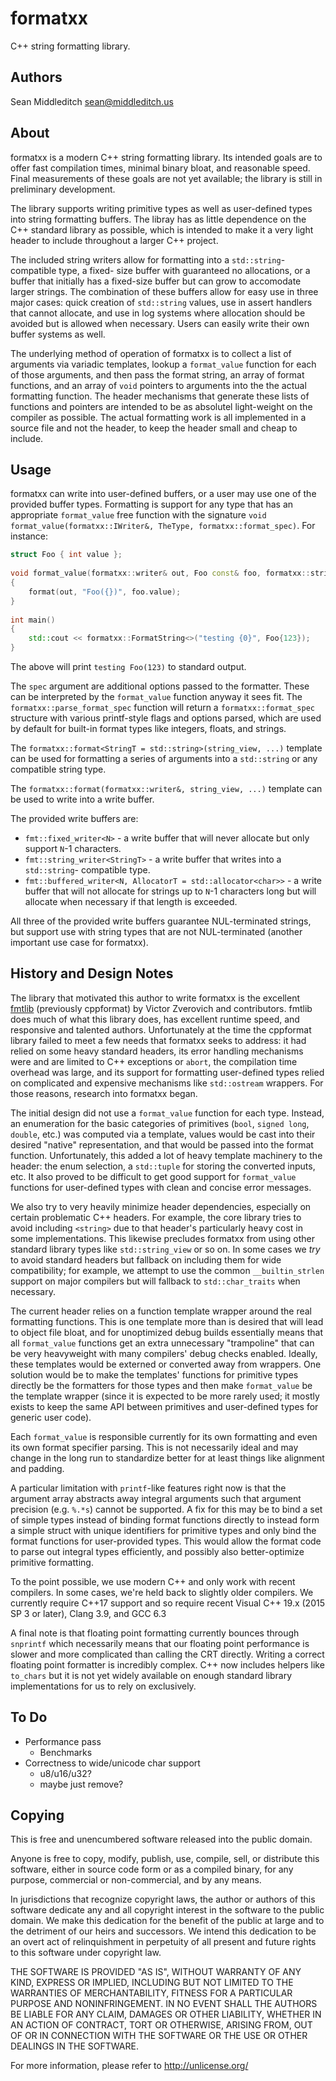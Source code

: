 # formatxx

C++ string formatting library.

## Authors

Sean Middleditch <sean@middleditch.us>

## About

formatxx is a modern C++ string formatting library. Its intended goals are to offer fast compilation
times, minimal binary bloat, and reasonable speed. Final measurements of these goals are not yet
available; the library is still in preliminary development.

The library supports writing primitive types as well as user-defined types into string formatting
buffers. The libray has as little dependence on the C++ standard library as possible, which is
intended to make it a very light header to include throughout a larger C++ project.

The included string writers allow for formatting into a `std::string`-compatible type, a fixed-
size buffer with guaranteed no allocations, or a buffer that initially has a fixed-size buffer
but can grow to accomodate larger strings. The combination of these buffers allow for easy use
in three major cases: quick creation of `std::string` values, use in assert handlers that
cannot allocate, and use in log systems where allocation should be avoided but is allowed when
necessary. Users can easily write their own buffer systems as well.

The underlying method of operation of formatxx is to collect a list of arguments via variadic
templates, lookup a `format_value` function for each of those arguments, and then pass the format
string, an array of format functions, and an array of `void` pointers to arguments into the
the actual formatting function. The header mechanisms that generate these lists of functions
and pointers are intended to be as absolutel light-weight on the compiler as possible. The
actual formatting work is all implemented in a source file and not the header, to keep the
header small and cheap to include.

## Usage

formatxx can write into user-defined buffers, or a user may use one of the provided buffer
types. Formatting is support for any type that has an appropriate `format_value` free function with
the signature `void format_value(formatxx::IWriter&, TheType, formatxx::format_spec)`. For instance:

```C++
struct Foo { int value };
	
void format_value(formatxx::writer& out, Foo const& foo, formatxx::string_view spec)
{
	format(out, "Foo({})", foo.value);
}
	
int main()
{
	std::cout << formatxx::FormatString<>("testing {0}", Foo{123});
}
```

The above will print `testing Foo(123)` to standard output.

The `spec` argument are additional options passed to the formatter. These can be
interpreted by the `format_value` function anyway it sees fit. The
`formatxx::parse_format_spec` function will return a `formatxx::format_spec` structure
with various printf-style flags and options parsed, which are used by default for built-in
format types like integers, floats, and strings.

The `formatxx::format<StringT = std::string>(string_view, ...)` template can be used
for formatting a series of arguments into a `std::string` or any compatible string type.

The `formatxx::format(formatxx::writer&, string_view, ...)` template can be used to
write into a write buffer.

The provided write buffers are:
- `fmt::fixed_writer<N>` - a write buffer that will never allocate but only support
  `N`-1 characters.
- `fmt::string_writer<StringT>` - a write buffer that writes into a `std::string`-
  compatible type.
- `fmt::buffered_writer<N, AllocatorT = std::allocator<char>>` - a write buffer that
  will not allocate for strings up to `N`-1 characters long but will allocate when
  necessary if that length is exceeded.

All three of the provided write buffers guarantee NUL-terminated strings, but support
use with string types that are not NUL-terminated (another important use case for
formatxx).

## History and Design Notes

The library that motivated this author to write formatxx is the excellent
[fmtlib](https://github.com/fmtlib/fmt) (previously cppformat) by Victor Zverovich and
contributors. fmtlib does much of what this library does, has excellent runtime speed, and
responsive and talented authors. Unfortunately at the time the cppformat library failed to
meet a few needs that formatxx seeks to address: it had relied on some heavy standard headers,
its error handling mechanisms were and are limited to C++ exceptions or `abort`, the
compilation time overhead was large, and its support for formatting user-defined types relied
on complicated and expensive mechanisms like `std::ostream` wrappers. For those reasons,
research into formatxx began.

The initial design did not use a `format_value` function for each type. Instead, an enumeration
for the basic categories of primitives (`bool`, `signed long`, `double`, etc.) was computed via
a template, values would be cast into their desired "native" representation, and that would
be passed into the format function. Unfortunately, this added a lot of heavy template machinery
to the header: the enum selection, a `std::tuple` for storing the converted inputs, etc. It
also proved to be difficult to get good support for `format_value` functions for user-defined
types with clean and concise error messages.

We also try to very heavily minimize header dependencies, especially on certain problematic
C++ headers. For example, the core library tries to avoid including `<string>` due to that
header's particularly heavy cost in some implementations. This likewise precludes formatxx
from using other standard library types like `std::string_view` or so on. In some cases we
_try_ to avoid standard headers but fallback on including them for wide compatibility; for
example, we attempt to use the common `__builtin_strlen` support on major compilers but will
fallback to `std::char_traits` when necessary.

The current header relies on a function template wrapper around the real formatting functions.
This is one template more than is desired that will lead to object file bloat, and for
unoptimized debug builds essentially means that all `format_value` functions get an extra
unnecessary "trampoline" that can be very heavyweight with many compilers' debug checks
enabled. Ideally, these templates would be externed or converted away from wrappers. One
solution would be to make the templates' functions for primitive types directly be the
formatters for those types and then make `format_value` be the template wrapper (since it is
expected to be more rarely used; it mostly exists to keep the same API between primitives and
user-defined types for generic user code).

Each `format_value` is responsible currently for its own formatting and even its own format
specifier parsing. This is not necessarily ideal and may change in the long run to standardize
better for at least things like alignment and padding.

A particular limitation with `printf`-like features right now is that the argument array
abstracts away integral arguments such that argument precision (e.g. `%.*s`) cannot be
supported. A fix for this may be to bind a set of simple types instead of binding format
functions directly to instead form a simple struct with unique identifiers for primitive types
and only bind the format functions for user-provided types. This would allow the format code
to parse out integral types efficiently, and possibly also better-optimize primitive formatting.

To the point possible, we use modern C++ and only work with recent compilers. In some cases,
we're held back to slightly older compilers. We currently require C++17 support and so require
recent Visual C++ 19.x (2015 SP 3 or later), Clang 3.9, and GCC 6.3

A final note is that floating point formatting currently bounces through `snprintf` which
necessarily means that our floating point performance is slower and more complicated than
calling the CRT directly. Writing a correct floating point formatter is incredibly complex. C++
now includes helpers like `to_chars` but it is not yet widely available on enough standard
library implementations for us to rely on exclusively.

## To Do

- Performance pass
  - Benchmarks
- Correctness to wide/unicode char support
  - u8/u16/u32?
  - maybe just remove?

## Copying

This is free and unencumbered software released into the public domain.

Anyone is free to copy, modify, publish, use, compile, sell, or
distribute this software, either in source code form or as a compiled
binary, for any purpose, commercial or non-commercial, and by any
means.

In jurisdictions that recognize copyright laws, the author or authors
of this software dedicate any and all copyright interest in the
software to the public domain. We make this dedication for the benefit
of the public at large and to the detriment of our heirs and
successors. We intend this dedication to be an overt act of
relinquishment in perpetuity of all present and future rights to this
software under copyright law.

THE SOFTWARE IS PROVIDED "AS IS", WITHOUT WARRANTY OF ANY KIND,
EXPRESS OR IMPLIED, INCLUDING BUT NOT LIMITED TO THE WARRANTIES OF
MERCHANTABILITY, FITNESS FOR A PARTICULAR PURPOSE AND NONINFRINGEMENT.
IN NO EVENT SHALL THE AUTHORS BE LIABLE FOR ANY CLAIM, DAMAGES OR
OTHER LIABILITY, WHETHER IN AN ACTION OF CONTRACT, TORT OR OTHERWISE,
ARISING FROM, OUT OF OR IN CONNECTION WITH THE SOFTWARE OR THE USE OR
OTHER DEALINGS IN THE SOFTWARE.

For more information, please refer to <http://unlicense.org/>
